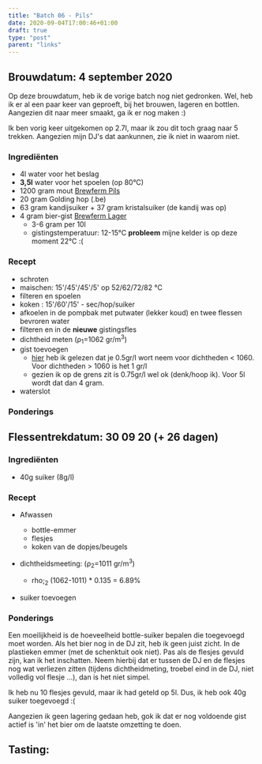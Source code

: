 ```yaml
---
title: "Batch 06 - Pils"
date: 2020-09-04T17:00:46+01:00
draft: true
type: "post"
parent: "links"
---
```


## <i class="fa fa-filter fa-flip-vertical" aria-hidden="true"></i> Brouwdatum: 4 september 2020

Op deze brouwdatum, heb ik de vorige batch nog niet gedronken. Wel, heb ik er al een paar keer van geproeft, bij het brouwen, lageren en bottlen. Aangezien dit naar meer smaakt, ga ik er nog maken :)

Ik ben vorig keer uitgekomen op 2.7l, maar ik zou dit toch graag naar 5 trekken. Aangezien mijn DJ's dat aankunnen, zie ik niet in waarom niet.

<div class="containerH">
  <div class="columnH brew">

### Ingrediënten

* 4l water voor het beslag
* **3,5l** water voor het spoelen (op 80°C)
* 1200 gram mout [Brewferm Pils](https://www.brouwland.com/en/our-products/brewing/malts-and-flakes/brewferm/d/barley-malt-brewferm-pils-3-ebc-5-kg)
* 20 gram Golding hop (.be)
* 63 gram kandijsuiker + 37 gram kristalsuiker (de kandij was op)
* 4 gram bier-gist [Brewferm Lager](https://www.brouwland.com/nl/onze-producten/bierbereiding/biergisten/brewferm-korrelgisten/d/biergist-brewferm-lager-12-gr)
  * 3-6 gram per 10l
  * gistingstemperatuur: 12-15°C **probleem** mijne kelder is op deze moment 22°C :(
  </div>
  <div class="columnH brew">

### Recept
* schroten
* maischen: 15'/45'/45'/5' op 52/62/72/82 °C
* filteren en spoelen
* koken : 15'/60'/15' - sec/hop/suiker
* afkoelen in de pompbak met putwater (lekker koud) en twee flessen bevroren water
* filteren en in de **nieuwe** gistingsfles
* dichtheid meten (&rho;<sub>1</sub>=1062 gr/m<sup>3</sup>)
* gist toevoegen
  * [hier](https://www.hobbybrouwen.nl/brouwko2.html) heb ik gelezen dat je 0.5gr/l wort neem voor dichtheden < 1060. Voor dichtheden > 1060 is het 1 gr/l
  * gezien ik op de grens zit is 0.75gr/l wel ok (denk/hoop ik). Voor 5l wordt dat dan 4 gram.
* waterslot
  </div>
</div>


### Ponderings


## <i class="fa fa-flask" aria-hidden="true"></i> Flessentrekdatum: 30 09 20 (+ 26 dagen)


<div class="containerH">
  <div class="columnH brew">

### Ingrediënten

* 40g suiker (8g/l)


  </div> 
  <div class="columnH brew">

### Recept
* Afwassen
  * bottle-emmer
  * flesjes
  * koken van de dopjes/beugels
* dichtheidsmeeting: (&rho;<sub>2</sub>=1011 gr/m<sup>3</sup>)
  * rho;<sub>2</sub> (1062-1011) * 0.135 = 6.89%
* suiker toevoegen

  </div>
</div>

### Ponderings

Een moeilijkheid is de hoeveelheid bottle-suiker bepalen die toegevoegd moet worden. Als het bier nog in de DJ zit, heb ik geen juist zicht. In de plastieken emmer (met de schenktuit ook niet). Pas als de flesjes gevuld zijn, kan ik het inschatten. Neem hierbij dat er tussen de DJ en de flesjes nog wat verliezen zitten (tijdens dichtheidmeting, troebel eind in de DJ, niet volledig vol flesje ...), dan is het niet simpel. 

Ik heb nu 10 flesjes gevuld, maar ik had geteld op 5l. Dus, ik heb ook 40g suiker toegevoegd :(

Aangezien ik geen lagering gedaan heb, gok ik dat er nog voldoende gist actief is 'in' het bier om de laatste omzetting te doen.


## <i class="fa fa-beer" aria-hidden="true"></i> Tasting: 
